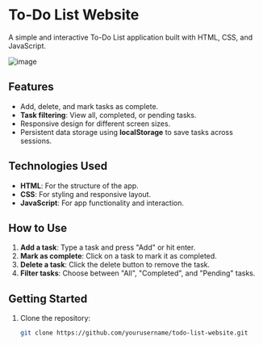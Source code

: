 # To-Do List Website

A simple and interactive To-Do List application built with HTML, CSS, and JavaScript.

![image](https://github.com/user-attachments/assets/2892eddc-9c95-439c-94e0-71f70cc02324)

## Features

- Add, delete, and mark tasks as complete.
- **Task filtering**: View all, completed, or pending tasks.
- Responsive design for different screen sizes.
- Persistent data storage using **localStorage** to save tasks across sessions.

## Technologies Used

- **HTML**: For the structure of the app.
- **CSS**: For styling and responsive layout.
- **JavaScript**: For app functionality and interaction.

## How to Use

1. **Add a task**: Type a task and press "Add" or hit enter.
2. **Mark as complete**: Click on a task to mark it as completed.
3. **Delete a task**: Click the delete button to remove the task.
4. **Filter tasks**: Choose between "All", "Completed", and "Pending" tasks.

## Getting Started

1. Clone the repository:
   ```bash
   git clone https://github.com/yourusername/todo-list-website.git
